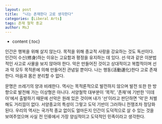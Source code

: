 ```yaml
---
layout: post
title:  "나는 존재한다 고로 생각한다"
categories: [Liberal Arts]
tags: 존재 철학 종교
author: MsJ
---
```


* content
{:toc}

인간은 행복을 위해 살지 않는다. 목적을 위해 종교적 사랑을 강요하는 것도 독선이다. 인간이 수신(修身)하는 이유는 고요함과 평정을 유지하는 데 있다. 선∙악과 같은 이분법적인 사고로 사물을 보지 않아야 한다. 악은 만들어진 것이고 상대적이고 복합적이며 선과 악 모두 목적론에 의해 만들어진 관념일 뿐이다. 나는 행동(活動運化)한다 고로 존재한다. 마음과 몸은 분리할 수 없다.

문명은 쓰레기의 양과 비례한다. 역사는 목적론적으로 발전하지 않으며 발전 또한 한 방향으로 발전해 가는 이상형은 아니다. 서양철학 대부분이 ‘목적’, '존재'에 기반한 '이데아'에서 출발하기 때문에 선악은 원래 있은 것이며 내가 ‘선’이라고 판단하면 ‘악’은 처벌해도 거리낌이 없다. 서양종교의 특성이 그렇고 도덕 기반이 그러하니 전쟁조차 정당화된다. 우리의 역사는 국가적 종교 없이도 얼마든지 인간이 도덕적으로 살 수 있는 것을 보여주었으며 사실 전 인류에서 가장 양심적이고 도덕적인 민족이라고 생각한다.
